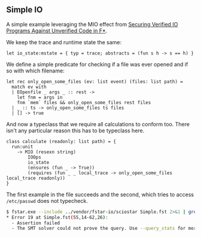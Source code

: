 Simple IO
---------

A simple example leveraging the MIO effect from [Securing Verified IO Programs Against Unverified Code in F*](https://dl.acm.org/doi/10.1145/3632916).

We keep the trace and runtime state the same:

<!-- $MDX file=Simple.fst,part=state -->
```fstar
let io_state:mstate = { typ = trace; abstracts = (fun s h -> s == h) }
```

We define a simple predicate for checking if a file was ever opened and if so
with which filename:

<!-- $MDX file=Simple.fst,part=check-files -->
```fstar
let rec only_open_some_files (ev: list event) (files: list path) =
  match ev with
  | EOpenfile _ args _ :: rest ->
    let fnm = args in
    fnm `mem` files && only_open_some_files rest files
  | _ :: ts -> only_open_some_files ts files
  | [] -> true
```

And now a typeclass that we require all calculations to conform too. There isn't any particular reason this has to be typeclass here.

<!-- $MDX file=Simple.fst,part=calculate -->
```fstar
class calculate (readonly: list path) = {
  run:unit
    -> MIO (resexn string)
        IOOps
        io_state
        (ensures (fun _ -> True))
        (requires (fun _ _ local_trace -> only_open_some_files local_trace readonly))
}
```

The first example in the file succeeds and the second, which tries to access `/etc/passwd`
does not typecheck.

```sh
$ fstar.exe --include ../vendor/fstar-io/sciostar Simple.fst 2>&1 | grep -A 2 Error
* Error 19 at Simple.fst(55,14-62,26):
  - Assertion failed
  - The SMT solver could not prove the query. Use --query_stats for more
```
